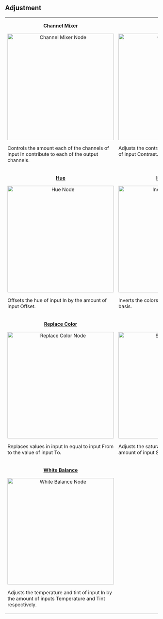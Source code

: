 ## Adjustment

<table align="center">
    <tr><tr valign="top">
        <td width="354"><p align="center"><b><a href="https://github.com/Unity-Technologies/ShaderGraph/wiki/Channel-Mixer-Node">Channel Mixer</a></b></p>
<p align="center"><a href="https://github.com/Unity-Technologies/ShaderGraph/wiki/Channel-Mixer-Node"><img src="https://github.com/Unity-Technologies/ShaderGraph/wiki/Images/NodeLibrary/Nodes/Thumbnails/ChannelMixerNodeThumb.png" alt="Channel Mixer Node" height="350" width="350"></a></p>
<p align="left">Controls the amount each of the channels of input In contribute to each of the output channels.</p></td>
        <td width="354"><p align="center"><b><a href="https://github.com/Unity-Technologies/ShaderGraph/wiki/Contrast-Node">Contrast</a></b></p>
<p align="center"><a href="https://github.com/Unity-Technologies/ShaderGraph/wiki/Contrast-Node"><img src="https://github.com/Unity-Technologies/ShaderGraph/wiki/Images/NodeLibrary/Nodes/Thumbnails/ContrastNodeThumb.png" alt="Contrast Node" height="350" width="350"></a></p>
<p align="left">Adjusts the contrast of input In by the amount of input Contrast.</p></td>
    </tr>
    <tr><tr valign="top">
        <td width="354"><p align="center"><b><a href="https://github.com/Unity-Technologies/ShaderGraph/wiki/Hue-Node">Hue</a></b></p>
<p align="center"><a href="https://github.com/Unity-Technologies/ShaderGraph/wiki/Hue-Node"><img src="https://github.com/Unity-Technologies/ShaderGraph/wiki/Images/NodeLibrary/Nodes/Thumbnails/HueNodeThumb.png" alt="Hue Node" height="350" width="350"></a></p>
<p align="left">Offsets the hue of input In by the amount of input Offset.</p></td>
        <td width="354"><p align="center"><b><a href="https://github.com/Unity-Technologies/ShaderGraph/wiki/Invert-Colors-Node">Invert Colors</a></b></p>
<p align="center"><a href="https://github.com/Unity-Technologies/ShaderGraph/wiki/Invert-Colors-Node"><img src="https://github.com/Unity-Technologies/ShaderGraph/wiki/Images/NodeLibrary/Nodes/Thumbnails/InvertColorsNodeThumb.png" alt="Invert Colors Node" height="350" width="350"></a></p>
<p align="left">Inverts the colors of input In on a per channel basis.</p></td>
    </tr>
    <tr><tr valign="top">
        <td width="354"><p align="center"><b><a href="https://github.com/Unity-Technologies/ShaderGraph/wiki/Replace-Color-Node">Replace Color</a></b></p>
<p align="center"><a href="https://github.com/Unity-Technologies/ShaderGraph/wiki/Replace-Color-Node"><img src="https://github.com/Unity-Technologies/ShaderGraph/wiki/Images/NodeLibrary/Nodes/Thumbnails/ReplaceColorNodeThumb.png" alt="Replace Color Node" height="350" width="350"></a></p>
<p align="left">Replaces values in input In equal to input From to the value of input To.</p></td>
        <td width="354"><p align="center"><b><a href="https://github.com/Unity-Technologies/ShaderGraph/wiki/Saturation-Node">Saturation</a></b></p>
<p align="center"><a href="https://github.com/Unity-Technologies/ShaderGraph/wiki/Saturation-Node"><img src="https://github.com/Unity-Technologies/ShaderGraph/wiki/Images/NodeLibrary/Nodes/Thumbnails/SaturationNodeThumb.png" alt="Saturation Node" height="350" width="350"></a></p>
<p align="left">Adjusts the saturation of input In by the amount of input Saturation.</p></td>
    </tr>
    <tr><tr valign="top">
        <td width="354"><p align="center"><b><a href="https://github.com/Unity-Technologies/ShaderGraph/wiki/White-Balance-Node">White Balance</a></b></p>
<p align="center"><a href="https://github.com/Unity-Technologies/ShaderGraph/wiki/White-Balance-Node"><img src="https://github.com/Unity-Technologies/ShaderGraph/wiki/Images/NodeLibrary/Nodes/Thumbnails/WhiteBalanceNodeThumb.png" alt="White Balance Node" height="350" width="350"></a></p>
<p align="left">Adjusts the temperature and tint of input In by the amount of inputs Temperature and Tint respectively.</p></td>
    </tr>
</table>